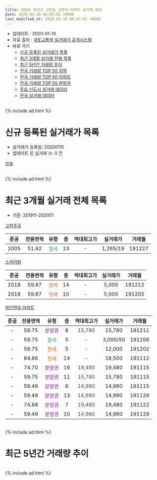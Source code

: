 ```yaml
---
title: 강원도 정선군 고한읍 고한리 아파트 실거래 정보
date: 2020-01-10 06:07:52 +0900
last_modified_at: 2020-01-10 06:07:52 +0900
---
```


* 업데이트 : 2020-01-10
* 자료 출처 : [국토교통부 실거래가 공개시스템](http://rt.molit.go.kr)
* 바로 가기
    * [신규 등록된 실거래가 목록](#신규-등록된-실거래가-목록)
    * [최근 3개월 실거래 전체 목록](#최근-3개월-실거래-전체-목록)
    * [최근 5년간 거래량 추이](#최근-5년간-거래량-추이)
    * [전국 거래량 TOP 50 지역](https://inasie.github.io/apt-trade-info/최근-3개월-전국에서-가장-거래가-많이-발생한-지역)
    * [전국 거래량 TOP 50 아파트](https://inasie.github.io/apt-trade-info/최근-3개월-전국에서-가장-거래가-많이-발생한-아파트)
    * [전국 거래량 TOP 50 분양권](https://inasie.github.io/apt-trade-info/최근-3개월-전국에서-가장-거래가-많이-발생한-분양권)
    * [주요 신도시 실거래 데이터](https://inasie.github.io/apt-trade-info/주요-신도시)
    * [전국 실거래 데이터](https://inasie.github.io/apt-trade-info/전국)
<br>
{% include ad.html %}
<br>

# 신규 등록된 실거래가 목록
* 실거래가 등록일: 20200110
* 업데이트 된 실거래 수: 0 건

없음

<br>
{% include ad.html %}
<br>

# 최근 3개월 실거래 전체 목록
* 기준: 201911-202001


[고한주공](https://search.naver.com/search.naver?query=%EA%B0%95%EC%9B%90%EB%8F%84+%EC%A0%95%EC%84%A0%EA%B5%B0+%EA%B3%A0%ED%95%9C%EC%9D%8D+%EA%B3%A0%ED%95%9C%EB%A6%AC+%EA%B3%A0%ED%95%9C%EC%A3%BC%EA%B3%B5)

|준공|전용면적|유형|층|역대최고가|실거래가|거래월|
|:---:|:---:|:---:|:---:|:---:|:---:|:---:|
|2005|51.92|<span style="color:#34a853">월세</span>|13|<span style="color:#444444">-</span>|1,265/19|191227|

[스카이빌](https://search.naver.com/search.naver?query=%EA%B0%95%EC%9B%90%EB%8F%84+%EC%A0%95%EC%84%A0%EA%B5%B0+%EA%B3%A0%ED%95%9C%EC%9D%8D+%EA%B3%A0%ED%95%9C%EB%A6%AC+%EC%8A%A4%EC%B9%B4%EC%9D%B4%EB%B9%8C)

|준공|전용면적|유형|층|역대최고가|실거래가|거래월|
|:---:|:---:|:---:|:---:|:---:|:---:|:---:|
|2018|59.87|<span style="color:#ff5a00">전세</span>|14|<span style="color:#444444">-</span>|5,000|191212|
|2018|59.87|<span style="color:#ff5a00">전세</span>|10|<span style="color:#444444">-</span>|5,000|191205|

[파인앤유 아파트](https://search.naver.com/search.naver?query=%EA%B0%95%EC%9B%90%EB%8F%84+%EC%A0%95%EC%84%A0%EA%B5%B0+%EA%B3%A0%ED%95%9C%EC%9D%8D+%EA%B3%A0%ED%95%9C%EB%A6%AC+%ED%8C%8C%EC%9D%B8%EC%95%A4%EC%9C%A0+%EC%95%84%ED%8C%8C%ED%8A%B8)

|준공|전용면적|유형|층|역대최고가|실거래가|거래월|
|:---:|:---:|:---:|:---:|:---:|:---:|:---:|
|-|59.75|<span style="color:#9C11A5">분양권</span>|8|<span style="color:#444444">15,780</span>|15,780|191211|
|-|59.75|<span style="color:#34a853">월세</span>|5|<span style="color:#444444">-</span>|3,000/50|191206|
|-|59.75|<span style="color:#ff5a00">전세</span>|5|<span style="color:#444444">-</span>|12,000|191202|
|-|84.86|<span style="color:#ff5a00">전세</span>|14|<span style="color:#444444">-</span>|18,500|191112|
|-|74.70|<span style="color:#9C11A5">분양권</span>|16|<span style="color:#444444">19,480</span>|19,480|191115|
|-|59.75|<span style="color:#9C11A5">분양권</span>|11|<span style="color:#444444">15,780</span>|15,780|191115|
|-|59.49|<span style="color:#9C11A5">분양권</span>|6|<span style="color:#444444">14,980</span>|14,980|191115|
|-|59.49|<span style="color:#9C11A5">분양권</span>|13|<span style="color:#444444">14,980</span>|14,980|191126|
|-|74.88|<span style="color:#9C11A5">분양권</span>|7|<span style="color:#444444">19,480</span>|19,480|191122|
|-|59.49|<span style="color:#9C11A5">분양권</span>|10|<span style="color:#444444">14,980</span>|14,980|191129|


<br>
{% include ad.html %}
<br>

# 최근 5년간 거래량 추이


<div style="width:100%;">
    <canvas id="deal_progress" height="200"></canvas>
</div>

<script>
new Chart(document.getElementById("deal_progress"), {
    type: 'line',
    data: {
        labels: ['201501','201502','201503','201504','201505','201506','201507','201508','201509','201510','201511','201512','201601','201602','201603','201604','201605','201606','201607','201608','201609','201610','201611','201612','201701','201702','201703','201704','201705','201706','201707','201708','201709','201710','201711','201712','201801','201802','201803','201804','201805','201806','201807','201808','201809','201810','201811','201812','201901','201902','201903','201904','201905','201906','201907','201908','201909','201910','201911','201912','202001'],
        datasets: [{
            label: '매매',
            pointRadius: 1,
            data: [0, 0, 1, 0, 0, 1, 0, 2, 1, 8, 3, 1, 1, 0, 0, 0, 5, 1, 1, 1, 0, 0, 0, 0, 0, 0, 0, 0, 0, 0, 0, 0, 0, 0, 0, 0, 3, 0, 0, 1, 1, 0, 1, 2, 3, 1, 5, 3, 1, 0, 0, 1, 6, 3, 0, 3, 1, 2, 6, 1, 0],
            borderColor: "rgba(255, 201, 14, 1)",
            backgroundColor: "rgba(255, 201, 14, 0.5)",
            fill: false,
            lineTension: 0
        },{
            label: '전월세',
            pointRadius: 1,
            data: [2, 0, 1, 4, 1, 0, 0, 0, 1, 3, 1, 3, 0, 3, 1, 0, 1, 0, 1, 1, 0, 3, 1, 7, 0, 1, 0, 0, 1, 0, 0, 0, 0, 0, 0, 1, 0, 6, 0, 0, 1, 3, 0, 1, 0, 0, 3, 3, 1, 3, 8, 2, 3, 5, 7, 8, 4, 4, 1, 5, 0],
            borderColor: "rgba(0, 141, 185, 1)",
            backgroundColor: "rgba(0, 141, 185, 0.5)",
            fill: false,
            lineTension: 0
        }
        ]
    },
    options: {
        responsive: true,
        title: {
            display: false
        },
        tooltips: {
            mode: 'index',
            intersect: false
        },
        hover: {
            mode: 'nearest',
            intersect: true
        },
        scales: {
            xAxes: [{
                display: true,
                scaleLabel: {
                    display: true,
                    labelString: '년/월'
                }
            }],
            yAxes: [{
                display: true,
                ticks: {
                    suggestedMin: 0,
                },
                scaleLabel: {
                    display: true,
                    labelString: '실거래 수'
                }
            }]
        }
    }
});

</script>


<br>
{% include ad.html %}
<br>

